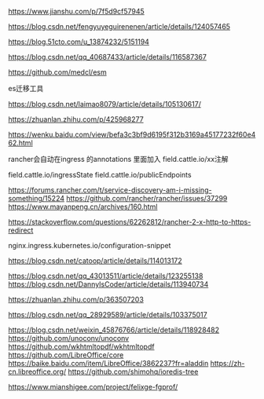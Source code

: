 https://www.jianshu.com/p/7f5d9cf57945


https://blog.csdn.net/fengyuyeguirenenen/article/details/124057465

https://blog.51cto.com/u_13874232/5151194


https://blog.csdn.net/qq_40687433/article/details/116587367


https://github.com/medcl/esm

es迁移工具


https://blog.csdn.net/laimao8079/article/details/105130617/

https://zhuanlan.zhihu.com/p/425968277

https://wenku.baidu.com/view/befa3c3bf9d6195f312b3169a45177232f60e462.html



rancher会自动在ingress 的annotations 里面加入
field.cattle.io/xx注解

field.cattle.io/ingressState
field.cattle.io/publicEndpoints


https://forums.rancher.com/t/service-discovery-am-i-missing-something/15224
https://github.com/rancher/rancher/issues/37299
https://www.mayanpeng.cn/archives/160.html

https://stackoverflow.com/questions/62262812/rancher-2-x-http-to-https-redirect

nginx.ingress.kubernetes.io/configuration-snippet

https://blog.csdn.net/catoop/article/details/114013172



https://blog.csdn.net/qq_43013511/article/details/123255138
https://blog.csdn.net/DannyIsCoder/article/details/113940734

https://zhuanlan.zhihu.com/p/363507203

https://blog.csdn.net/qq_28929589/article/details/103375017


https://blog.csdn.net/weixin_45876766/article/details/118928482
https://github.com/unoconv/unoconv
https://github.com/wkhtmltopdf/wkhtmltopdf
https://github.com/LibreOffice/core
https://baike.baidu.com/item/LibreOffice/3862237?fr=aladdin
https://zh-cn.libreoffice.org/
https://github.com/shimohq/ioredis-tree


https://www.mianshigee.com/project/felixge-fgprof/
